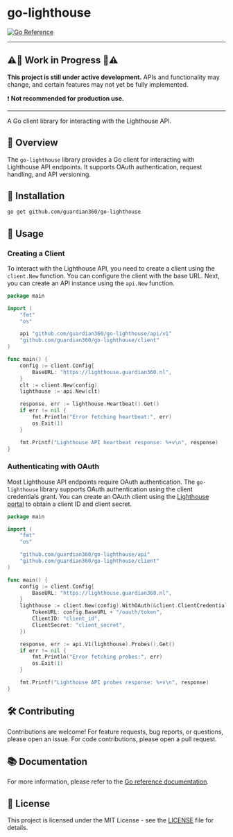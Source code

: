 # go-lighthouse

[![Go Reference](https://pkg.go.dev/badge/github.com/guardian360/go-lighthouse.svg)](https://pkg.go.dev/github.com/guardian360/go-lighthouse)

---

## ⚠️🚧 Work in Progress 🚧⚠️

**This project is still under active development.**
APIs and functionality may change, and certain features may not yet be fully
implemented.

❗ **Not recommended for production use.**

---

A Go client library for interacting with the Lighthouse API.

## 📖 Overview

The `go-lighthouse` library provides a Go client for interacting with
Lighthouse API endpoints. It supports OAuth authentication, request handling,
and API versioning.

## 🚀 Installation

```sh
go get github.com/guardian360/go-lighthouse
```

## 🎯 Usage

### Creating a Client

To interact with the Lighthouse API, you need to create a client using the
`client.New` function. You can configure the client with the base URL. Next,
you can create an API instance using the `api.New` function.

```go
package main

import (
    "fmt"
    "os"

    api "github.com/guardian360/go-lighthouse/api/v1"
    "github.com/guardian360/go-lighthouse/client"
)

func main() {
    config := client.Config{
        BaseURL: "https://lighthouse.guardian360.nl",
    }
    clt := client.New(config)
    lighthouse := api.New(clt)

    response, err := lighthouse.Heartbeat().Get()
    if err != nil {
        fmt.Println("Error fetching heartbeat:", err)
        os.Exit(1)
    }

    fmt.Printf("Lighthouse API heartbeat response: %+v\n", response)
}
```

### Authenticating with OAuth

Most Lighthouse API endpoints require OAuth authentication. The `go-lighthouse`
library supports OAuth authentication using the client credentials grant. You
can create an OAuth client using the [Lighthouse
portal](https://lighthouse.guardian360.nl) to obtain a client ID and client
secret.

```go
package main

import (
    "fmt"
    "os"

    "github.com/guardian360/go-lighthouse/api"
    "github.com/guardian360/go-lighthouse/client"
)

func main() {
    config := client.Config{
        BaseURL: "https://lighthouse.guardian360.nl",
    }
    lighthouse := client.New(config).WithOAuth(&client.ClientCredentialsGrant{
        TokenURL: config.BaseURL + "/oauth/token",
        ClientID: "client_id",
        ClientSecret: "client_secret",
    })

    response, err := api.V1(lighthouse).Probes().Get()
    if err != nil {
        fmt.Println("Error fetching probes:", err)
        os.Exit(1)
    }

    fmt.Printf("Lighthouse API probes response: %+v\n", response)
}
```

## 🛠 Contributing

Contributions are welcome! For feature requests, bug reports, or questions,
please open an issue. For code contributions, please open a pull request.

## 📚 Documentation

For more information, please refer to the [Go reference
documentation](https://pkg.go.dev/github.com/guardian360/go-lighthouse).

## 📜 License

This project is licensed under the MIT License - see the [LICENSE](LICENSE)
file for details.
